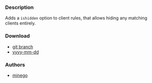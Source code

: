### Description
Adds a `ishidden` option to client rules, that allows hiding any matching clients entirely.

### Download
- [git branch](https://codeberg.org/minego/dwl/src/branch/hiderule)
- [yyyy-mm-dd](https://codeberg.org/dwl/dwl-patches/raw/branch/main/patches/hiderule/hiderule.patch)

### Authors
- [minego](https://codeberg.org/minego)
